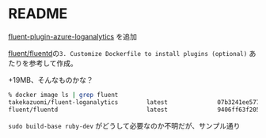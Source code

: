 # README

[fluent-plugin-azure-loganalytics](https://github.com/yokawasa/fluent-plugin-azure-loganalytics) を追加

[fluent/fluentd](https://hub.docker.com/r/fluent/fluentd/)の`3. Customize Dockerfile to install plugins (optional)` あたりを参考して作成。

+19MB、そんなものかな？

```sh
% docker image ls | grep fluent
takekazuomi/fluent-loganalytics        latest              07b3241ee577        45 minutes ago      57.2MB
fluent/fluentd                         latest              9406ff63f205        19 months ago       38.3MB
```

`sudo build-base ruby-dev` がどうして必要なのか不明だが、サンプル通り


